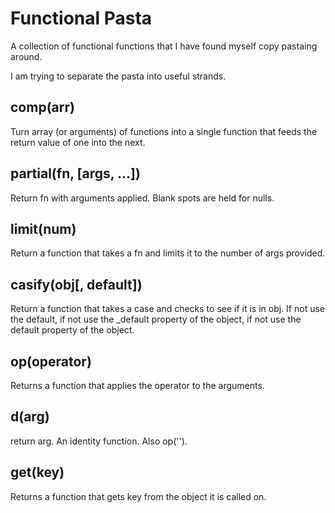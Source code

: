 Functional Pasta
================

A collection of functional functions that I have found myself copy pastaing around.

I am trying to separate the pasta into useful strands.

comp(arr)
---------

Turn array (or arguments) of functions into a single function
that feeds the return value of one into the next.

partial(fn, [args, ...])
------------------------

Return fn with arguments applied. Blank spots are held for nulls.

limit(num)
----------

Return a function that takes a fn and limits it to the number of args provided.

casify(obj[, default])
----------------------

Return a function that takes a case and checks to see if it is in obj.
If not use the default, if not use the \_default property of the object,
if not use the default property of the object.

op(operator)
------------

Returns a function that applies the operator to the arguments.

d(arg)
------

return arg.  An identity function. Also op('').

get(key)
--------

Returns a function that gets key from the object it is called on.

